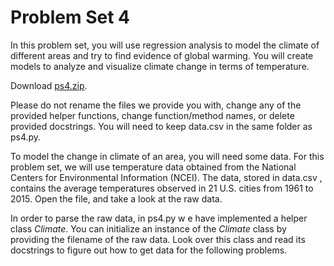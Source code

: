 # Problem Set 4
In this problem set, you will use regression analysis to model the climate of different areas and try to find evidence of global warming. You will create models to analyze and visualize climate change in terms of temperature. 

Download [ps4.zip](https://courses.edx.org/assets/courseware/v1/37eae4034bb37c54c5ddedb7c46aaaa0/asset-v1:MITx+6.00.2x+1T2021+type@asset+block/pset4.zip).

Please do not rename the files we provide you with, change any of the provided helper functions, change function/method names, or delete provided docstrings. You will need to keep data.csv in the same folder as ps4.py.

To model the change in climate of an area, you will need some data. For this problem set, we will use temperature data obtained from the National Centers for Environmental Information (NCEI). The data, stored in data.csv , contains the average temperatures observed in 21 U.S. cities from 1961 to 2015. Open the file, and take a look at the raw data.

In order to parse the raw data, in ps4.py w e have implemented a helper class *Climate*. You can initialize an instance of the *Climate* class by providing the filename of the raw data. Look over this class and read its docstrings to figure out how to get data for the following problems.